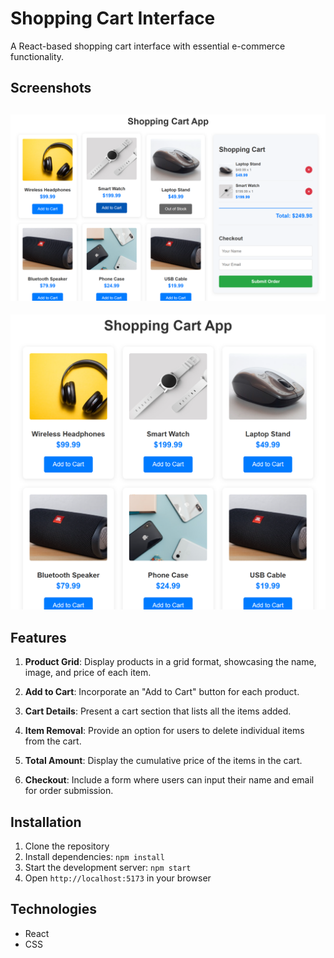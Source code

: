 # Shopping Cart Interface

A React-based shopping cart interface with essential e-commerce functionality.

## Screenshots

![Shopping Cart Interface](./screenshots/full.png)
----
![Shopping Cart Interface](./screenshots/products.png)



## Features

1. **Product Grid**: Display products in a grid format, showcasing the name, image, and price of each item.

2. **Add to Cart**: Incorporate an "Add to Cart" button for each product.

3. **Cart Details**: Present a cart section that lists all the items added.

4. **Item Removal**: Provide an option for users to delete individual items from the cart.

5. **Total Amount**: Display the cumulative price of the items in the cart.

6. **Checkout**: Include a form where users can input their name and email for order submission.

## Installation

1. Clone the repository
2. Install dependencies: `npm install`
3. Start the development server: `npm start`
4. Open `http://localhost:5173` in your browser

## Technologies

- React
- CSS
